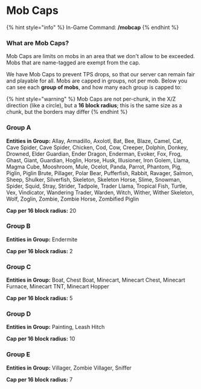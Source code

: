 # Mob Caps

{% hint style="info" %}
In-Game Command: **/mobcap**
{% endhint %}

### **What are Mob Caps?**

Mob Caps are limits on mobs in an area that we don't allow to be exceeded. Mobs that are name-tagged are exempt from the cap.

We have Mob Caps to prevent TPS drops, so that our server can remain fair and playable for all. Mobs are capped in groups, not per mob. Below you can see each **group of mobs**, and how many each group is capped to:

{% hint style="warning" %}
Mob Caps are not per-chunk, in the X/Z direction (like a circle), but a **16 block radius**; this is the same size as a chunk, but the borders may differ
{% endhint %}

### **Group A**

**Entities in Group:** Allay, Armadillo, Axolotl, Bat, Bee, Blaze, Camel, Cat, Cave Spider, Cave Spider, Chicken, Cod, Cow, Creeper, Dolphin, Donkey, Drowned, Elder Guardian, Ender Dragon, Enderman, Evoker, Fox, Frog, Ghast, Giant, Guardian, Hoglin, Horse, Husk, Illusioner, Iron Golem, Llama, Magma Cube, Mooshroom, Mule, Ocelot, Panda, Parrot, Phantom, Pig, Piglin, Piglin Brute, Pillager, Polar Bear, Pufferfish, Rabbit, Ravager, Salmon, Sheep, Shulker, Silverfish, Skeleton, Skeleton Horse, Slime, Snowman, Spider, Squid, Stray, Strider, Tadpole, Trader Llama, Tropical Fish, Turtle, Vex, Vindicator, Wandering Trader, Warden, Witch, Wither, Wither Skeleton, Wolf, Zoglin, Zombie, Zombie Horse, Zombified Piglin

**Cap per 16 block radius:** 20

### **Group B**

**Entities in Group:** Endermite

**Cap per 16 block radius:** 2

### Group C

**Entities in Group:** Boat, Chest Boat, Minecart, Minecart Chest, Minecart Furnace, Minecart TNT, Minecart Hopper

**Cap per 16 block radius:** 5

### Group D

**Entities in Group:** Painting, Leash Hitch

**Cap per 16 block radius:** 10

### Group E

**Entities in Group:** Villager, Zombie Villager, Sniffer

**Cap per 16 block radius:** 7
